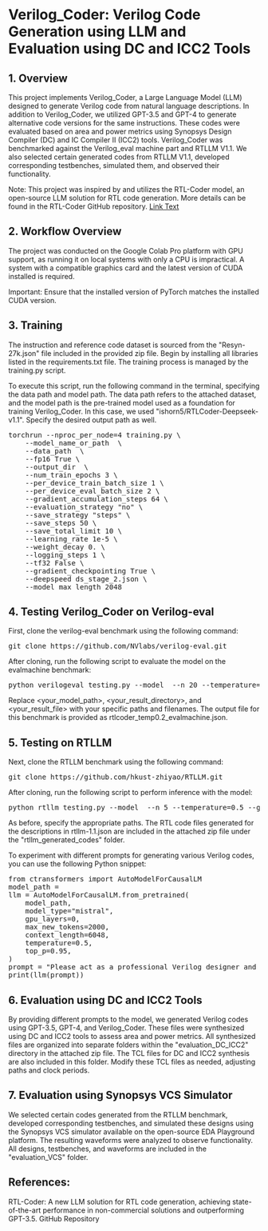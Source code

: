 # Verilog_Coder: Verilog Code Generation using LLM and Evaluation using DC and ICC2 Tools
## 1. Overview
This project implements Verilog_Coder, a Large Language Model (LLM) designed to generate Verilog code from natural language descriptions. In addition to Verilog_Coder, we utilized GPT-3.5 and GPT-4 to generate alternative code versions for the same instructions. These codes were evaluated based on area and power metrics using Synopsys Design Compiler (DC) and IC Compiler II (ICC2) tools. Verilog_Coder was benchmarked against the Verilog_eval machine part and RTLLM V1.1. We also selected certain generated codes from RTLLM V1.1, developed corresponding testbenches, simulated them, and observed their functionality.

Note: This project was inspired by and utilizes the RTL-Coder model, an open-source LLM solution for RTL code generation. More details can be found in the RTL-Coder GitHub repository. [Link Text](https://github.com/hkust-zhiyao/RTL-Coder)


## 2. Workflow Overview
The project was conducted on the Google Colab Pro platform with GPU support, as running it on local systems with only a CPU is impractical. A system with a compatible graphics card and the latest version of CUDA installed is required.

Important: Ensure that the installed version of PyTorch matches the installed CUDA version.

## 3. Training
The instruction and reference code dataset is sourced from the "Resyn-27k.json" file included in the provided zip file. Begin by installing all libraries listed in the requirements.txt file. The training process is managed by the training.py script.

To execute this script, run the following command in the terminal, specifying the data path and model path. The data path refers to the attached dataset, and the model path is the pre-trained model used as a foundation for training Verilog_Coder. In this case, we used "ishorn5/RTLCoder-Deepseek-v1.1". Specify the desired output path as well.

<pre>
torchrun --nproc_per_node=4 training.py \
    --model_name_or_path <model_path> \
    --data_path <data_path> \
    --fp16 True \
    --output_dir <output_path> \
    --num_train_epochs 3 \
    --per_device_train_batch_size 1 \
    --per_device_eval_batch_size 2 \
    --gradient_accumulation_steps 64 \
    --evaluation_strategy "no" \
    --save_strategy "steps" \
    --save_steps 50 \
    --save_total_limit 10 \
    --learning_rate 1e-5 \
    --weight_decay 0. \
    --logging_steps 1 \
    --tf32 False \
    --gradient_checkpointing True \
    --deepspeed ds_stage_2.json \
    --model_max_length 2048
</pre>
## 4. Testing Verilog_Coder on Verilog-eval
First, clone the verilog-eval benchmark using the following command:

<pre>git clone https://github.com/NVlabs/verilog-eval.git</pre>

After cloning, run the following script to evaluate the model on the evalmachine benchmark:

<pre>python verilogeval_testing.py --model <your_model_path> --n 20 --temperature=0.2 --gpu_name 0 --output_dir <your_result_directory> --output_file <your_result_file> --bench_type Machine</pre>
Replace <your_model_path>, <your_result_directory>, and <your_result_file> with your specific paths and filenames. The output file for this benchmark is provided as rtlcoder_temp0.2_evalmachine.json.

## 5. Testing on RTLLM
Next, clone the RTLLM benchmark using the following command:

<pre>git clone https://github.com/hkust-zhiyao/RTLLM.git</pre>
After cloning, run the following script to perform inference with the model:

<pre>python rtllm_testing.py --model <your_model_path> --n 5 --temperature=0.5 --gpu_name 0 --output_dir <your_result_directory></pre>
As before, specify the appropriate paths. The RTL code files generated for the descriptions in rtllm-1.1.json are included in the attached zip file under the "rtllm_generated_codes" folder.

To experiment with different prompts for generating various Verilog codes, you can use the following Python snippet:

<pre>from ctransformers import AutoModelForCausalLM
model_path = <model_path>
llm = AutoModelForCausalLM.from_pretrained(
    model_path,
    model_type="mistral",
    gpu_layers=0,
    max_new_tokens=2000,
    context_length=6048,
    temperature=0.5,
    top_p=0.95,
)
prompt = "Please act as a professional Verilog designer and provide a half_adder including clock."
print(llm(prompt))</pre>

## 6. Evaluation using DC and ICC2 Tools
By providing different prompts to the model, we generated Verilog codes using GPT-3.5, GPT-4, and Verilog_Coder. These files were synthesized using DC and ICC2 tools to assess area and power metrics. All synthesized files are organized into separate folders within the "evaluation_DC_ICC2" directory in the attached zip file. The TCL files for DC and ICC2 synthesis are also included in this folder. Modify these TCL files as needed, adjusting paths and clock periods.

## 7. Evaluation using Synopsys VCS Simulator
We selected certain codes generated from the RTLLM benchmark, developed corresponding testbenches, and simulated these designs using the Synopsys VCS simulator available on the open-source EDA Playground platform. The resulting waveforms were analyzed to observe functionality. All designs, testbenches, and waveforms are included in the "evaluation_VCS" folder.

## References:
RTL-Coder: A new LLM solution for RTL code generation, achieving state-of-the-art performance in non-commercial solutions and outperforming GPT-3.5. GitHub Repository


